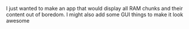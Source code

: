 I just wanted to make an app that would display all RAM chunks and their content out of boredom. 
I might also add some GUI things to make it look awesome 
